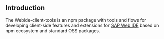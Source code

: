 ## Introduction

The Webide-client-tools is an npm package with tools and flows for
developing client-side features and extensions for [SAP Web IDE](https://www.sap.com/germany/developer/topics/sap-webide.html)
based on npm ecosystem and standard OSS packages.
